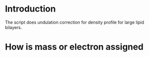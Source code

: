 # Introduction
The script does undulation correction for density profile for  large lipid bilayers.

# How is mass or electron assigned
